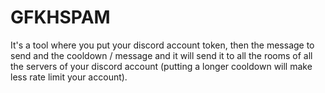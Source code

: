 # GFKHSPAM
It's a tool where you put your discord account token, then the message to send and the cooldown / message and it will send it to all the rooms of all the servers of your discord account (putting a longer cooldown will make less rate limit your account).
